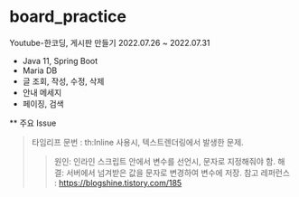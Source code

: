 # board_practice
Youtube-한코딩, 게시판 만들기
2022.07.26 ~ 2022.07.31

- Java 11, Spring Boot
- Maria DB
- 글 조회, 작성, 수정, 삭제
- 안내 메세지
- 페이징, 검색

** 주요 Issue
> 타임리프 문번 : th:lnline 사용시, 텍스트렌더링에서 발생한 문제.
> > 원인: 인라인 스크립트 안에서 변수를 선언시, 문자로 지정해줘야 함.
> > 해결: 서버에서 넘겨받은 값을 문자로 변경하여 변수에 저장.
> > 참고 레퍼런스 : https://blogshine.tistory.com/185

